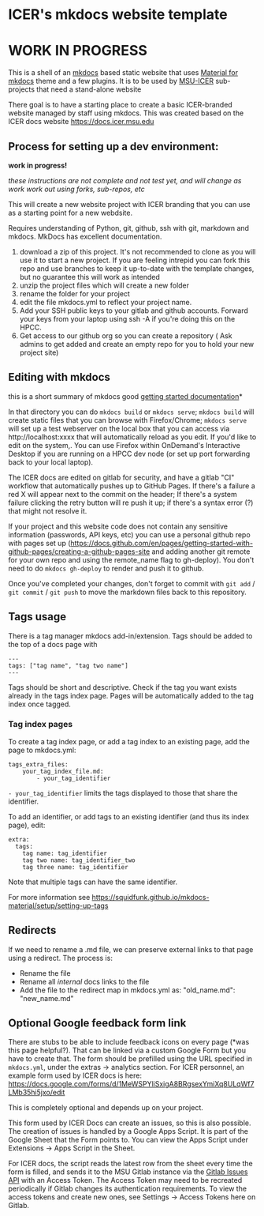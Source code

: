 # ICER's mkdocs website template

# **WORK IN PROGRESS**

This is a shell of an [mkdocs](http://mkdocs.org) based static website that uses [Material for mkdocs](https://squidfunk.github.io/mkdocs-material/) theme and a few plugins.   It is to be used by [MSU-ICER](https://icer.msu.edu) sub-projects that need a stand-alone website

There goal is to have a starting place to create a basic ICER-branded website managed by staff using mkdocs. This was created based on the ICER docs website https://docs.icer.msu.edu

## Process for setting up a dev environment:

**work in progress!**
 
 *these instructions are not complete and not test yet, and will change as work work out using forks, sub-repos, etc*

This will create a new website project with ICER branding that you can use as a starting point for a new webdsite. 


Requires understanding of Python, git, github, ssh with git, markdown and mkdocs.  MkDocs has excellent documentation.  

1. download a zip of this project.  It's not recommended to clone as you will use it to start a new project.   If you are feeling intrepid you can fork this repo and use branches to keep it up-to-date with the template changes, but no guarantee this will work as intended
1. unzip the project files which will create a new folder
1. rename the folder for your project
1. edit the file mkdocs.yml to reflect your project name. 
1. Add your SSH public keys to your gitlab and github accounts. Forward your keys from your laptop using ssh -A if you're doing this on the HPCC.
1. Get access to our github org so you can create a repository ( Ask admins to get added and create an empty repo for you to hold your new project site)


## Editing with mkdocs

this is a short summary of mkdocs good [getting started documentation](https://www.mkdocs.org/getting-started/#creating-a-new-project)*

In that directory you can do `mkdocs build` or `mkdocs serve`; `mkdocs build` will create static files that you can browse with Firefox/Chrome; `mkdocs serve` will set up a test webserver on the local box that you can access via http://localhost:xxxx that will automatically reload as you edit.  If you'd like to edit on the system,. You can use Firefox within OnDemand's Interactive Desktop if you are running on a HPCC dev node (or set up port forwarding back to your local laptop).


The ICER docs are edited on gitlab for security, and have a gitlab "CI" workflow that automatically pushes up to GitHub Pages. If there's a failure a red X will appear next to the commit on the header; If there's a system failure clicking the retry button will re push it up; if there's a syntax error (?) that might not resolve it.

If your project and this website code does not contain any sensitive information (passwords, API keys, etc) you can use a personal github repo with pages set up (https://docs.github.com/en/pages/getting-started-with-github-pages/creating-a-github-pages-site and adding another git remote for your own repo and using the remote_name flag to gh-deploy). You don't need to do `mkdocs gh-deploy` to render and push it to github.

<!-- example work session based on MSU ICER docs repo only, may not apply to your template -->
<!-- 
```
keenandr@DESKTOP-RMC6KCH:~$ git clone git@gitlab.msu.edu:icer/public-documentation.git
Cloning into 'public-documentation'...
remote: Enumerating objects: 483, done.
remote: Counting objects: 100% (67/67), done.
remote: Compressing objects: 100% (57/57), done.
remote: Total 483 (delta 11), reused 0 (delta 0), pack-reused 416
Receiving objects: 100% (483/483), 94.89 MiB | 2.34 MiB/s, done.
Resolving deltas: 100% (112/112), done.
Checking out files: 100% (300/300), done.
keenandr@DESKTOP-RMC6KCH:~$ git remote add github git@github.com:MSU-ICER/hpcc-user-documentation.git^C
keenandr@DESKTOP-RMC6KCH:~$ cd public-documentation/
keenandr@DESKTOP-RMC6KCH:~/public-documentation$ ls
README.md  docs  mkdocs.yml
keenandr@DESKTOP-RMC6KCH:~/public-documentation$ git remote add github git@github.com:MSU-ICER/hpcc-user-documentation.git
keenandr@DESKTOP-RMC6KCH:~/public-documentation$ vi docs/
2018-cluster-resources.md  development-nodes.md       install-ssh-client.md      obtain-an-hpcc-account.md
attachments/               index.md                   job-policies.md            virtual-help-desk.md
keenandr@DESKTOP-RMC6KCH:~/public-documentation$ vi docs/index.md
keenandr@DESKTOP-RMC6KCH:~/public-documentation$ git commit -m "change wording" -a
[main 4a17ad5] change wording
 1 file changed, 1 insertion(+), 1 deletion(-)
keenandr@DESKTOP-RMC6KCH:~/public-documentation$ git push
Counting objects: 4, done.
Delta compression using up to 8 threads.
Compressing objects: 100% (4/4), done.
Writing objects: 100% (4/4), 368 bytes | 368.00 KiB/s, done.
Total 4 (delta 3), reused 0 (delta 0)
To gitlab.msu.edu:icer/public-documentation.git
   47418e1..4a17ad5  main -> main
```
-->

Once you've completed your changes, don't forget to commit with `git add` / `git commit` / `git push` to move the markdown files back to this repository. 

## Tags usage

There is a tag manager mkdocs add-in/extension.  Tags should be added to the top of a docs page with

```
---
tags: ["tag name", "tag two name"]
---
```

Tags should be short and descriptive. Check if the tag you want exists already in the tags index page. Pages will be automatically added to the tag index once tagged.

### Tag index pages

To create a tag index page, or add a tag index to an existing page, add the page to mkdocs.yml:

```
tags_extra_files:
    your_tag_index_file.md:
        - your_tag_identifier
```

`- your_tag_identifier` limits the tags displayed to those that share the identifier. 

To add an identifier, or add tags to an existing identifier (and thus its index page), edit:

```
extra:
  tags:
    tag name: tag_identifier
    tag two name: tag_identifier_two
    tag three name: tag_identifier
```

Note that multiple tags can have the same identifier.

For more information see <https://squidfunk.github.io/mkdocs-material/setup/setting-up-tags>

## Redirects

If we need to rename a .md file, we can preserve external links to that page
using a redirect. The process is:

- Rename the file
- Rename all *internal* docs links to the file
- Add the file to the redirect map in mkdocs.yml as:
"old_name.md": "new_name.md"

## Optional Google feedback form link

There are stubs to be able to include feedback icons on every page (*was this page helpful?).  That can be linked via a custom Google Form but you have to create that.   The form should be prefilled using the URL specified in `mkdocs.yml`, under the extras -> analytics section.  For ICER personnel, an example form used by ICER docs is here: <https://docs.google.com/forms/d/1MeWSPYliSxigA8BRgsexYmiXq8ULqWf7LMb35hi5jxo/edit>

This is completely optional and depends up on your project. 

This form used by ICER Docs can create an issues, so this is also possible.  The creation of issues is handled by a Google Apps Script. It is part of the Google Sheet that the Form points to. You can view the Apps Script under Extensions -> Apps Script in the Sheet. 

For ICER docs, the script reads the latest row from the sheet every time the form is filled, and sends it to the MSU Gitlab instance via the [Gitlab Issues API](https://docs.gitlab.com/ee/api/issues.html) with an Access Token. The Access Token may need to be recreated periodically if Gitlab changes its authentication requirements. To view the access tokens and create new ones, see Settings -> Access Tokens here on Gitlab.

